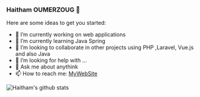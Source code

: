 ### Haitham OUMERZOUG 👋


Here are some ideas to get you started:

- 🔭 I’m currently working on web applications
- 🌱 I’m currently learning Java Spring
- 👯 I’m looking to collaborate in other projects using PHP ,Laravel, Vue.js and also Java
- 🤔 I’m looking for help with ...
- 💬 Ask me about anythink
- 📫 How to reach me: [MyWebSite](https://haitham-oumerzoug.com)

![Haitham's github stats](https://github-readme-stats.vercel.app/api?username=HaithamOumerzoug)
